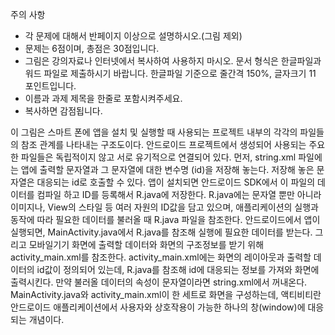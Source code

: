 주의 사항
- 각 문제에 대해서 반페이지 이상으로 설명하시오.(그림 제외)
- 문제는 6점이며, 총점은 30점입니다.
- 그림은 강의자료나 인터넷에서 복사하여 사용하지 마시오. 
문서 형식은 한글파일과 워드 파일로 제출하시기 바랍니다. 한글파일 기준으로 줄간격 150%, 글자크기 11 포인트입니다.
- 이름과 과제 제목을 한줄로 포함시켜주세요.
- 복사하면 감점됩니다.

이 그림은 스마트 폰에 앱을 설치 및 실행할 때 사용되는 프로젝트 내부의 각각의 파일들의 참조 관계를 나타내는 구조도이다. 안드로이드 프로젝트에서 생성되어 사용되는 주요한 파일들은 독립적이지 않고 서로 유기적으로 연결되어 있다. 먼저, string.xml 파일에는 앱에 출력할 문자열과 그 문자열에 대한 변수명 (id)을 저장해 놓는다. 저장해 놓은 문자열은 대응되는 id로 호출할 수 있다. 앱이 설치되면 안드로이드 SDK에서 이 파일의 데이터를 컴파일 하고 ID를 등록해서 R.java에 저장한다. R.java에는 문자열 뿐만 아니라 이미지나, View의 스타일 등 여러 자원의 ID값을 담고 있으며, 애플리케이션의 실행과 동작에 따라 필요한 데이터를 불러올 때 R.java 파일을 참조한다. 안드로이드에서 앱이 실행되면, MainActivity.java에서 R.java를 참조해 실행에 필요한 데이터를 받는다. 그리고 모바일기기 화면에 출력할 데이터와 화면의 구조정보를 받기 위해 activity_main.xml를 참조한다. activity_main.xml에는 화면의 레이아웃과 출력할 데이터의 id값이 정의되어 있는데, R.java를 참조해 id에 대응되는 정보를 가져와 화면에 출력시킨다. 만약 불러올 데이터의 속성이 문자열이라면 string.xml에서 꺼내온다. MainActivity.java와 activity_main.xml이 한 세트로 화면을 구성하는데, 액티비티란 안드로이드 애플리케이션에서 사용자와 상호작용이 가능한 하나의 창(window)에 대응되는 개념이다. 